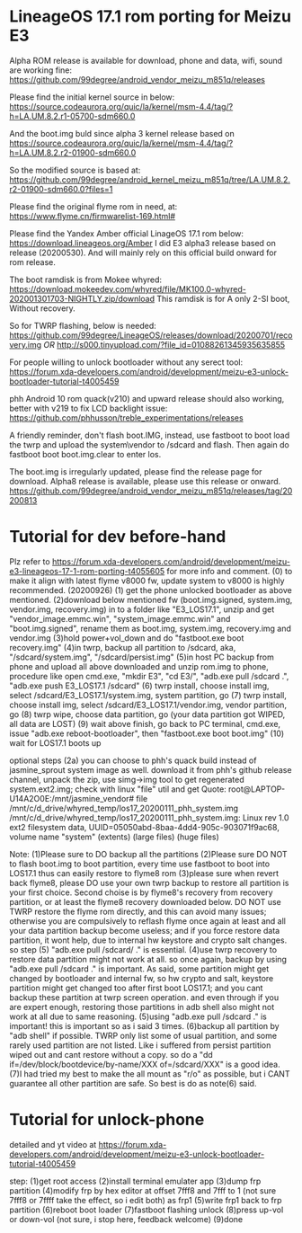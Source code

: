 # LineageOS 17.1 rom porting for Meizu E3

Alpha ROM release is available for download, phone and data, wifi, sound are working fine:
https://github.com/99degree/android_vendor_meizu_m851q/releases

Please find the initial kernel source in below:
https://source.codeaurora.org/quic/la/kernel/msm-4.4/tag/?h=LA.UM.8.2.r1-05700-sdm660.0

And the boot.img buld since alpha 3 kernel release based on 
https://source.codeaurora.org/quic/la/kernel/msm-4.4/tag/?h=LA.UM.8.2.r2-01900-sdm660.0

So the modified source is based at:
https://github.com/99degree/android_kernel_meizu_m851q/tree/LA.UM.8.2.r2-01900-sdm660.0?files=1

Please find the original flyme rom in need, at:
https://www.flyme.cn/firmwarelist-169.html#

Please find the Yandex Amber official LinageOS 17.1 rom below:
https://download.lineageos.org/Amber
I did E3 alpha3 release based on release (20200530). And will mainly rely on this official build onward for rom release.

The boot ramdisk is from Mokee whyred:
https://download.mokeedev.com/whyred/file/MK100.0-whyred-202001301703-NIGHTLY.zip/download
This ramdisk is for A only 2-SI boot, Without recovery. 

So for TWRP flashing, below is needed:
https://github.com/99degree/LineageOS/releases/download/20200701/recovery.img
_OR_ http://s000.tinyupload.com/?file_id=01088261345935635855

For people willing to unlock bootloader without any serect tool:
https://forum.xda-developers.com/android/development/meizu-e3-unlock-bootloader-tutorial-t4005459

phh Android 10 rom quack(v210) and upward release should also working, better with v219 to fix LCD backlight issue:
https://github.com/phhusson/treble_experimentations/releases

A friendly reminder, don't flash boot.IMG, instead, use fastboot to boot load the twrp and upload the system\vendor to /sdcard and flash. Then again do fastboot boot boot.img.clear to enter los. 

The boot.img is irregularly updated, please find the release page for download. Alpha8 release is available, please use this release or onward.  https://github.com/99degree/android_vendor_meizu_m851q/releases/tag/20200813 

# Tutorial for dev before-hand
Plz refer to https://forum.xda-developers.com/android/development/meizu-e3-lineageos-17-1-rom-porting-t4055605 for more info and comment.
(0) to make it align with latest flyme v8000 fw, update system to v8000 is highly recommended. (20200926)
(1) get the phone unlocked bootloader as above mentioned.
(2)download below mentioned fw (boot.img.signed, system.img, vendor.img, recovery.img) in to a folder like "E3_LOS17.1", unzip and get "vendor_image.emmc.win", "system_image.emmc.win" and "boot.img.signed", rename them as boot.img, system.img, recovery.img and vendor.img
(3)hold power+vol_down and do "fastboot.exe boot recovery.img"
(4)in twrp, backup all partition to /sdcard, aka, "/sdcard/system.img", "/sdcard/persist.img"
(5)in host PC backup from phone and upload all above downloaded and unzip rom.img to phone, procedure like open cmd.exe, "mkdir E3", "cd E3/", "adb.exe pull /sdcard .", "adb.exe push E3_LOS17.1 /sdcard"
(6) twrp install, choose install img, select /sdcard/E3_LOS17.1/system.img, system partition, go
(7) twrp install, choose install img, select /sdcard/E3_LOS17.1/vendor.img, vendor partition, go
(8) twrp wipe, choose data partition, go (your data partition got WIPED, all data are LOST)
(9) wait above finish, go back to PC terminal, cmd.exe, issue "adb.exe reboot-bootloader", then "fastboot.exe boot boot.img"
(10) wait for LOS17.1 boots up

optional steps
(2a) you can choose to phh's quack build instead of jasmine_sprout system image as well. download it from phh's github release channel, unpack the zip, use simg->img tool to get regenerated system.ext2.img; check with linux "file" util and get
Quote:
root@LAPTOP-U14A2O0E:/mnt/jasmine_vendor# file /mnt/c/d_drive/whyred_temp/los17_20200111_phh_system.img
/mnt/c/d_drive/whyred_temp/los17_20200111_phh_system.img: Linux rev 1.0 ext2 filesystem data, UUID=05050abd-8baa-4dd4-905c-903071f9ac68, volume name "system" (extents) (large files) (huge files)

Note:
(1)Please sure to DO backup all the partitions
(2)Please sure DO NOT to flash boot.img to boot partition, every time use fastboot to boot into LOS17.1 thus can easily restore to flyme8 rom
(3)please sure when revert back flyme8, please DO use your own twrp backup to restore all partition is your first choice. Second choise is by flyme8's recovery from recovery partition, or at least the flyme8 recovery downloaded below. DO NOT use TWRP restore the flyme rom directly, and this can avoid many issues; otherwise you are compulsively to reflash flyme once again at least and all your data partition backup become useless; and if you force restore data partition, it wont help, due to internal hw keystore and crypto salt changes. so step (5) "adb.exe pull /sdcard/ ." is essential.
(4)use twrp recovery to restore data partition might not work at all. so once again, backup by using "adb.exe pull /sdcard ." is important. As said, some partition might get changed by bootloader and internal fw, so hw crypto and salt, keystore partition might get changed too after first boot LOS17.1; and you cant backup these partition at twrp screen operation. and even through if you are expert enough, restoring those partitions in adb shell also might not work at all due to same reasoning.
(5)using "adb.exe pull /sdcard ." is important! this is important so as i said 3 times.
(6)backup all partition by "adb shell" if possible. TWRP only list some of usual partition, and some rarely used partition are not listed. Like i suffered from persist partition wiped out and cant restore without a copy. so do a "dd if=/dev/block/bootdevice/by-name/XXX of=/sdcard/XXX" is a good idea.
(7)I had tried my best to make the all mount as "r/o" as possible, but i CANT guarantee all other partition are safe. So best is do as note(6) said.

# Tutorial for unlock-phone
detailed and yt video at https://forum.xda-developers.com/android/development/meizu-e3-unlock-bootloader-tutorial-t4005459

step:
(1)get root access
(2)install terminal emulater app
(3)dump frp partition
(4)modify frp by hex editor at offset 7fff8 and 7fff to 1 (not sure 7fff8 or 7ffff take the effect, so i edit both) as frp1
(5)write frp1 back to frp partition
(6)reboot boot loader
(7)fastboot flashing unlock
(8)press up-vol or down-vol (not sure, i stop here, feedback welcome)
(9)done
